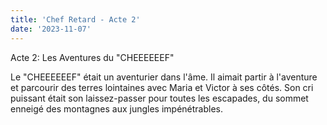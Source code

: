 ```yaml
---
title: 'Chef Retard - Acte 2'
date: '2023-11-07'
---
```


Acte 2: Les Aventures du "CHEEEEEEF"

Le "CHEEEEEEF" était un aventurier dans l'âme. Il aimait partir à l'aventure et parcourir des terres lointaines avec Maria et Victor à ses côtés. Son cri puissant était son laissez-passer pour toutes les escapades, du sommet enneigé des montagnes aux jungles impénétrables.
